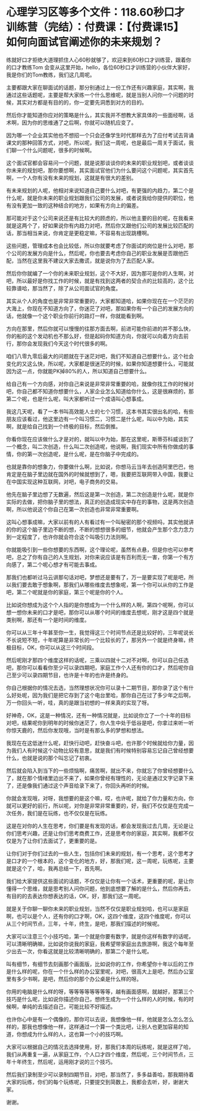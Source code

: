 # 心理学习区等多个文件：118.60秒口才训练营（完结）：付费课：【付费课15】如何向面试官阐述你的未来规划？

练就好口才拒绝大道理抓住人心60秒就够了，欢迎来到60秒口才训练营，跟着你的口才教练Tom 会变从这里开始，hello，各位60秒口才训练营的小伙伴大家好，我是你们的Tom教练，我们这几周呢。

主要都跟大家在聊面试的话题，那分别通过上一份工作还有兴趣家庭，其实啊，我通过这些话题呢，主要是帮大家练一个什么思维呢，就是当别人问你一个问题的时候，其实对方都是有目的的，你一定要先洞悉到对方的目的。

然后你才能知道你应对的策略是什么，其实我并不想教大家具体的一些面经啊，话术啊，因为你的思维通了之后啊，你就可以随机应变了。

因为哪一个企业其实他也不想招一个只会还像学生时代那样去为了应付考试去背诵课文的那种回答方式，对吧，所以呢，我们这一周呢，也是最后一周关于面试，我们聊一个什么问题呢，很多的时候啊。

这个面试官都会容易问一个问题，就是说那谈谈你的未来的职业规划吧，或者谈谈你未来的规划吧，那你要想啊，其实面试官他们为什么要问这个问题呢，其实首先啊，一个人你有没有未来的规划，这就是有很大的差别。

有未来规划的人呢，他相对来说知道自己要什么对吧，有更强的内趋力，第二个是什么呢，就是你未来的职业规划跟我们公司的发展，或者说我给你提供的职位，他有没有更加一致的这种结合的地方，如果有方向上的偏差。

那可能对于这个公司来说还是有比较大的顾虑的，所以他主要的目的呢，在我看来就是这两个了，好如果说你有内趋力对吧，然后你又跟他们公司的发展比较匹配的话，那当相当来说，你肯定是更稳定嘛，不容易有出现跳槽啊。

这些问题，管理成本也会比较低，所以你就要考虑了你面试的岗位是什么对吧，那个公司的发展方向是什么，然后呢，你也要去考虑你自己的职业发展是否跟他匹配，当然在这里我不建议大家去撒谎，就是说你为了去匹配人家。

然后你你就编了一个你的未来职业规划，这个不大好，因为那可是你的人生啊，对吧，所以最好是你找工作的时候，就是有找到这两者的契合点的比较高的，这个比较靠谱哈，那当然了，除了从公司面试官的角度。

其实从个人的角度也是非常非常重要的，大家都知道哈，如果你现在在一个茫茫的大海上，你现在不知道方向了，你迷茫了对吧，那如果你有一个自己的发展方向的话，他就像一个这个职业你前行的路灯一样，你就能看到啊。

方向在那里，然后你就可以慢慢的往那方面去啊，前进可能你前进的并不那么快，你的船的这个发动机也不那么好，但是起码你知道方向，你就可以向着方向去前行，那你会发现我们今天这个时代很多的啊。

咱们八零九零后最大的问题就在于迷茫对吧，我们不知道自己想要什么，这个社会变化的又这么快，所以呢，大家都是很迷茫的时候，如果你知道想要什么，可能就因为这一点，你就能PK掉80%的人，所以知道自己想要什么。

给自己有一个方向感，对你自己来说是非常非常重要的哈，就像你找工作的时候对吧，你自己都不知道你想要什么，人家企业怎么知道给你什么，这是很麻烦的，那第二个呢，也是什么呢，叫大家都听过一个成语叫心想事成。

我这几天呢，看了一本书叫高效能人士的七个习惯，这本书其实很出名的哈，有些朋友应该看过，他这里边有一个叫习惯二，习惯二是什么呢，叫以中为始，其实啊，就是给自己找到一个终极的目标，然后倒推。

你看你现在应该做什么才是对的，就叫以中为始，那在这里呢，斯蒂芬科威谈到了一个概念，叫二次创造，什么叫二次创造呢，他说啊，我们现实中所有你做成的事情，你的第一次创造呢，是什么呢，是在你脑子中完成的。

也就是靠你的想象力，你要做什么啊，比如说，你想马云当年去创造阿里巴巴，他肯定是在脑子里边就在国外的时候就想到了，嗯，我要把互联网带入中国，我要让在中国实现这种互联网，对吧，电子商务的交易。

他先在脑子里边想了无数遍，然后这是第一次创造，第二次创造是什么呢，就是你实际的去做，把你脑子里的想法，真正的创造成现实中存在的事物，这是两次创造啊，所以他说这个你自己在第一次创造也非常非常重要啊。

这叫心想事成嘛，大家以前有的人有看过有一个叫秘密的那个视频吗，其实他就讲的你的这个脑子里边不断的想，不断的想想很多的细节，他就会产生那个念力念力到一定程度了，也许你就会符合这个叫吸引力法则啊。

你就能吸引到一些你想要的东西啊，这个理论呢，虽然有点悬，但是你也可以参考吧，总之了你有自己的人生规划，对你来说应该是有百利而无一害，你第一个有方向感了，第二个呢心想才有可能去事成。

那我们也都听过马云讲那句话对吧，梦想还是要有了，万一是要实现了呢是吧，所以我们要去敢于想象啊，那我们从哪些维度去想象呢，第一个你可以从你的工作是吧，第二个呢就是你的家庭，第三个呢是你的个人。

比如说你想成为这个个人指的是你想成为一个什么样的人啊，第四个呢啊，你可以想一想你未来的口才是吧，那你可以从哪个时间的维度去想呢，刚才这是四个就是类别啊，那还有一个是时间的维度。

你可以从三年十年甚至你一生，我觉得这三个时间节点还是比较好的，三年呢说长不长说短不短，十年呢算是非常长的一个比较长的了，那另外一个就是终身嘛，终极目标，OK，你可以从这三个时间段。

然后呢刚才那四个维度这样的话呢，三乘以四就十二对不对啊，你可以自己任选吧，那你可以看看你至少可以录四期吧，家庭工作个人还有你的口才，然后呢你自己至少可以录四期节目，也许是十年的也许是终身的。

你自己根据你的情况去选，当然理想状况你可以录十二期节目，那你录了这个有什么好处呢，因为我们是把它存到了这个电台里哈，那你自己在过了多少年之后啊，万一你回头一听，哇，真的是跟当初想的一样来真的实现了呀。

好神奇，OK，这是一种情况，还有一种情况就是，比如说你立了一个十年的目标对吧，结果呢你到明年的时候你迷茫了，你人生中处于低谷是吧，你拿过来听一听你惊天鹿的，然后你发现哦，当时是有那么多的梦想和想法。

我现在在这低迷什么呢，赶快行动吧，赶快奋斗吧，也许那个时候就给你力量，因为我们人有时候这个动物比较有意思，就是我们有时候特别容易忘记自己曾经想要什么，也就是说的那个叫忘记了初衷。

然后就会陷入到当下的一些烦恼啊，痛苦啊，就出不来，你就忘了你曾经想要什么了，就在那个情绪里边出不来了，如果你曾经有理性的，无论是通过文字记录下来了，还是像我们通过这个声音给录下来了，你回头再听的时候。

你就会发现哦，对呀，我想要的是这个嘛，哎，也许呢，就给了你力量和方向，你就可以更好的前行，所以呢，对你是非常非常重要的，好，我们不仅仅是在完成一次任务，我们是在玩练，也不仅仅是在玩练。

这是在对你的人生在思考，你们要是有发现的话，都会发现我过去几周，无论是让你们思考兴趣，还是让你们思考商费工作，还是思考你的家庭，其实啊，我都不仅仅是为了让你们去面试了，更重要的是。

让你们对于你们过去的一些人生，包括你们未来的规划，有一个思考，这个思考才是口才的一个根本的，这个变化的地方，好，那我们呢，这一周呢，玩练呢，主要就是这个了，哈，我再总结一下，首先啊。

我们给大家提供这些面试的话题，不仅仅是让你有一个话术，更重要的呢，是让你懂得一个思维，就是思考别人问你问题，他到底想要了解的是什么，然后你再去，有目的的去表达你想表达的话，OK，好，那我们这一周呢。

就是关于你聊一聊你未来的职业规划，当然不仅仅是职业规划哈，也可以是家庭啊，也可以是个人，还有你的口才啊，OK，这四个维度，这四个维度呢，你可以从三个时间节点，三年，十年，终生，是吧，那我们描述的时候呢。

大家可以注意三个小技巧哈，第一个就是你要有数字，就是你这样有数字的话呢，可以清晰明确嘛，比如说你说我的家庭，我希望带家庭出去旅游啊，我这个每年至少出去一次，你看这就是比较清晰明确的，那第二个是什么呢。

叫有细节，有细节去刻画那个画面版，比如说你的工作，你希望你十年以后的工作是什么样的呢，你在一个什么样的办公室里呢，对吧，很高大上是吧，然后办公室里有多少书啊，是吧，然后你的那个办公桌是什么样的呀。

你用的电脑是什么样的呀，等等等等等等等等，越有画面感啊，就越好，那第三个技巧是什么呢，比如说你描述你自己，想终生成为一个什么样的人的时候，有的时候啊，单纯的去描述自己，可能比较不好描述。

也许你心中是有一个偶像的，那你可以去说，我想像他一样，他就是怎么怎么怎么样的，那我也想像他一样，这样通过一个算一个类比吧，让别人也更加容易的知道，你想成为什么样的人，这也算一个小的技巧啊。

大家可以根据自己的情况去选择使用，好，那我们本周的玩练呢，就是这样了哈，我们从再重复一遍，从家庭工作，个人口才四个维度，然后呢，三个时间节点，三年十年终生，然后呢，运用刚才说的三个技巧。

然后我们录制至少可以录制四期节目，对吧，那当然了，多多益善哈，那我期待着大家的玩练，你们的每个玩练呢，只要提交到简数上，我都会去听，好，谢谢大家。

谢谢。